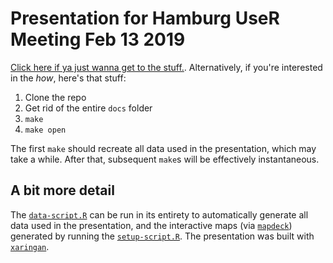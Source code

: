 # Presentation for Hamburg UseR Meeting Feb 13 2019

[Click here if ya just wanna get to the
stuff.](https://mpadge.github.io/hamburg-Ruser-feb2019/slides/hamburg-Ruser-feb2019.html).
Alternatively, if you're interested in the *how*, here's that stuff:

1. Clone the repo
2. Get rid of the entire `docs` folder
3. `make`
4. `make open`

The first `make` should recreate all data used in the presentation, which may
take a while. After that, subsequent `make`s will be effectively instantaneous.

## A bit more detail

The
[`data-script.R`](https://github.com/mpadge/hamburg-Ruser-feb2019/blob/master/data-script.R)
can be run in its entirety to automatically generate all data used in the
presentation, and the interactive maps (via
[`mapdeck`](https://github.com/symbolixAU/mapdeck)) generated by running the
[`setup-script.R`](https://github.com/mpadge/hamburg-Ruser-feb2019/blob/master/setup-script.R).
The presentation was built with [`xaringan`](https://github.com/yihui/xaringan).
